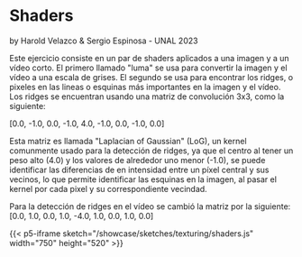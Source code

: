 # Shaders
by Harold Velazco & Sergio Espinosa - UNAL 2023

Este ejercicio consiste en un par de shaders aplicados a una imagen y a un vídeo corto. 
El primero llamado "luma" se usa para convertir la imagen y el vídeo a una escala de grises. El segundo se usa para encontrar los ridges, o pixeles en las lineas o esquinas más importantes en la imagen y el vídeo.
Los ridges se encuentran usando una matriz de convolución 3x3, como la siguiente:

[0.0, -1.0,  0.0,
-1.0,  4.0, -1.0,
0.0, -1.0,  0.0]

Esta matriz es llamada "Laplacian of Gaussian" (LoG), un kernel comunmente usado para la detección de ridges, ya que el centro al tener un peso alto (4.0) y los valores de alrededor uno menor (-1.0), se puede identificar las diferencias de en intensidad entre un píxel central y sus vecinos, lo que permite identificar las esquinas en la imagen, al pasar el kernel por cada pixel y su correspondiente vecindad.

Para la detección de ridges en el vídeo se cambió la matriz por la siguiente:
[0.0,  1.0,  0.0,
 1.0, -4.0,  1.0,
0.0,  1.0,  0.0]

{{< p5-iframe sketch="/showcase/sketches/texturing/shaders.js" width="750" height="520" >}}
